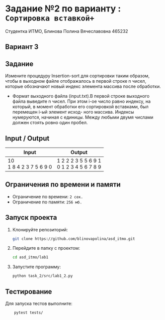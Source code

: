 # Задание №2 по варианту  : `Сортировка вставкой+`
Студентка ИТМО,  Блинова Полина Вячеславовна 465232

## Вариант 3

## Задание 
Измените процедуру Insertion-sort для сортировки таким образом, чтобы в выходном файле отображалось в первой строке n чисел, которые обозначают новый индекс элемента массива после обработки.

- Формат выходного файла (input.txt).В первой строке выходного файла выведите n чисел. При этом i-ое число равно индексу, на который, в момент обработки его сортировкой вставками, был перемещен i-ый элемент исход- ного массива. Индексы нумеруются, начиная с единицы. Между любыми двумя числами должен стоять ровно один пробел.

## Input / Output 

| Input               | Output                                       |
|---------------------|----------------------------------------------|
| 10<br/>1 8 4 2 3 7 5 6 9 0 | 1 2 2 2 3 5 5 6 9 1 <br/>0 1 2 3 4 5 6 7 8 9 |

## Ограничения по времени и памяти

- Ограничение по времени: `2 сек.`
- Ограничение по памяти: `256 мб.`


## Запуск проекта
1. Клонируйте репозиторий:
   ```bash
   git clone https://github.com/blinovapolina/asd_itmo.git
   ```
2. Перейдите в папку с проектом:
   ```bash
   cd asd_itmo/lab1
   ```
3. Запустите программу:
   ```bash
   python task_2/src/lab1_2.py
   ```


## Тестирование
Для запуска тестов выполните:
```bash
    pytest tests/
```
